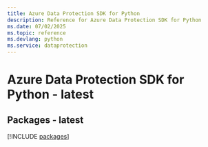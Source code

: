 ```yaml
---
title: Azure Data Protection SDK for Python
description: Reference for Azure Data Protection SDK for Python
ms.date: 07/02/2025
ms.topic: reference
ms.devlang: python
ms.service: dataprotection
---
```

# Azure Data Protection SDK for Python - latest
## Packages - latest
[!INCLUDE [packages](data-protection-index.md)]